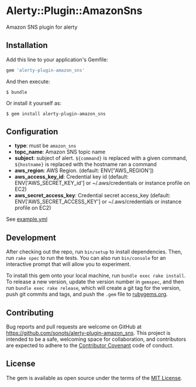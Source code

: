 # Alerty::Plugin::AmazonSns

Amazon SNS plugin for alerty

## Installation

Add this line to your application's Gemfile:

```ruby
gem 'alerty-plugin-amazon_sns'
```

And then execute:

    $ bundle

Or install it yourself as:

    $ gem install alerty-plugin-amazon_sns

## Configuration

* **type**: must be `amazon_sns`
* **topc_name**: Amazon SNS topic name
* **subject**: subject of alert. `${command}` is replaced with a given command, `${hostname}` is replaced with the hostname ran a command
* **aws_region**: AWS Region. (default: ENV["AWS_REGION'])
* **aws_access_key_id**: Credential key id (default: ENV['AWS_SECRET_KEY_id'] or ~/.aws/credentials or instance profile on EC2)
* **aws_secret_access_key**: Credential secret access_key (default: ENV['AWS_SECRET_ACCESS_KEY'] or ~/.aws/credentials or instance profile on EC2)

See [example.yml](./example.yml)

## Development

After checking out the repo, run `bin/setup` to install dependencies. Then, run `rake spec` to run the tests. You can also run `bin/console` for an interactive prompt that will allow you to experiment.

To install this gem onto your local machine, run `bundle exec rake install`. To release a new version, update the version number in `gemspec`, and then run `bundle exec rake release`, which will create a git tag for the version, push git commits and tags, and push the `.gem` file to [rubygems.org](https://rubygems.org).

## Contributing

Bug reports and pull requests are welcome on GitHub at https://github.com/sonots/alerty-plugin-amazon_sns. This project is intended to be a safe, welcoming space for collaboration, and contributors are expected to adhere to the [Contributor Covenant](contributor-covenant.org) code of conduct.


## License

The gem is available as open source under the terms of the [MIT License](http://opensource.org/licenses/MIT).

